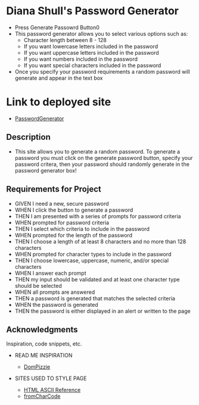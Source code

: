 # Diana Shull's Password Generator

* Press Generate Passowrd Button0
* This password generator allows you to select various options such as:
    * Character length between 8 - 128
    * If you want lowercase letters included in the password
    * If you want uppercase letters included in the password
    * If you want numbers included in the password
    * If you want special characters included in the password
* Once you specify your password requirements a random password will generate and appear in the text box

# Link to deployed site

* [PasswordGenerator](https://dianalynshull.github.io/Password-Generator)

## Description

* This site allows you to generate a random password. To generate a password you must click on the generate password button, specify your password critera, then your password should randomly generate in the password generator box! 

## Requirements for Project

* GIVEN I need a new, secure password
* WHEN I click the button to generate a password
* THEN I am presented with a series of prompts for password criteria
* WHEN prompted for password criteria
* THEN I select which criteria to include in the password
* WHEN prompted for the length of the password
* THEN I choose a length of at least 8 characters and no more than 128 characters
* WHEN prompted for character types to include in the password
* THEN I choose lowercase, uppercase, numeric, and/or special characters
* WHEN I answer each prompt
* THEN my input should be validated and at least one character type should be selected
* WHEN all prompts are answered
* THEN a password is generated that matches the selected criteria
* WHEN the password is generated
* THEN the password is either displayed in an alert or written to the page

## Acknowledgments

Inspiration, code snippets, etc.

* READ ME INSPIRATION
    * [DomPizzie](https://gist.github.com/DomPizzie/7a5ff55ffa9081f2de27c315f5018afc)

* SITES USED TO STYLE PAGE
    * [HTML ASCII Reference](https://www.w3schools.com/charsets/ref_html_ascii.asp)
    * [fromCharCode](https://www.w3schools.com/jsref/jsref_fromcharcode.asp)